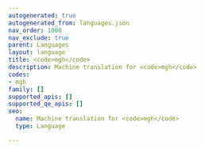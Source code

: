 ```yaml
---
autogenerated: true
autogenerated_from: languages.json
nav_order: 1000
nav_exclude: true
parent: Languages
layout: language
title: <code>mgh</code>
description: Machine translation for <code>mgh</code>
codes:
- mgh
family: []
supported_apis: []
supported_qe_apis: []
seo:
  name: Machine translation for <code>mgh</code>
  type: Language

---
```


